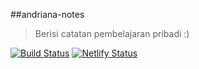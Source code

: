##andriana-notes

> Berisi catatan pembelajaran pribadi :)

[![Build Status](http://img.shields.io/travis/badges/badgerbadgerbadger.svg?style=flat-square)](https://travis-ci.org/badges/badgerbadgerbadger)
[![Netlify Status](https://api.netlify.com/api/v1/badges/dde27f46-bcad-4100-bc4f-7adbc0fb677f/deploy-status)](https://app.netlify.com/sites/andriana-notes/deploys)
